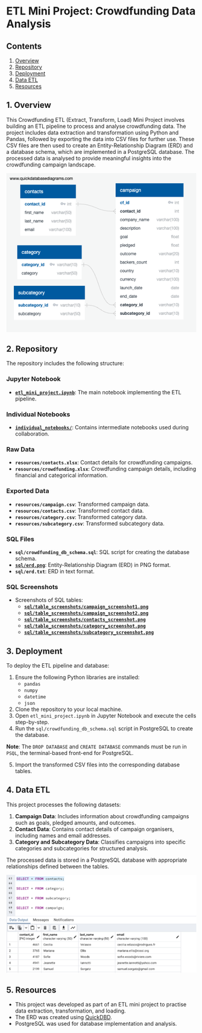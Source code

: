 # ETL Mini Project: Crowdfunding Data Analysis

## Contents
1. [Overview](#1-overview)  
2. [Repository](#2-repository)  
3. [Deployment](#3-deployment)  
4. [Data ETL](#4-data-etl)
5. [Resources](#5-resources)  


## 1. Overview
This Crowdfunding ETL (Extract, Transform, Load) Mini Project involves building an ETL pipeline to process and analyse crowdfunding data. The project includes data extraction and transformation using Python and Pandas, followed by exporting the data into CSV files for further use. These CSV files are then used to create an Entity-Relationship Diagram (ERD) and a database schema, which are implemented in a PostgreSQL database. The processed data is analysed to provide meaningful insights into the crowdfunding campaign landscape.

![ERD](sql/erd.png)

## 2. Repository
The repository includes the following structure:

### Jupyter Notebook
- **[`etl_mini_project.ipynb`](etl_mini_project.ipynb)**: The main notebook implementing the ETL pipeline.

### Individual Notebooks
- **[`individual_notebooks/`](individual_notebooks)**: Contains intermediate notebooks used during collaboration.

### Raw Data
- **`resources/contacts.xlsx`**: Contact details for crowdfunding campaigns.  
- **`resources/crowdfunding.xlsx`**: Crowdfunding campaign details, including financial and categorical information.


### Exported Data
- **`resources/campaign.csv`**: Transformed campaign data.  
- **`resources/contacts.csv`**: Transformed contact data.  
- **`resources/category.csv`**: Transformed category data.  
- **`resources/subcategory.csv`**: Transformed subcategory data.  

### SQL Files
- **`sql/crowdfunding_db_schema.sql`**: SQL script for creating the database schema.  
- **[`sql/erd.png`](sql/erd.png)**: Entity-Relationship Diagram (ERD) in PNG format.  
- **`sql/erd.txt`**: ERD in text format.

### SQL Screenshots
- Screenshots of SQL tables:
    - **[`sql/table_screenshots/campaign_screenshot1.png`](sql/table_screenshots/campaign_screenshot1.png)**  
    - **[`sql/table_screenshots/campaign_screenshot2.png`](sql/table_screenshots/campaign_screenshot2.png)**    
    - **[`sql/table_screenshots/contacts_screenshot.png`](sql/table_screenshots/contacts_screenshot.png)**
    - **[`sql/table_screenshots/category_screenshot.png`](sql/table_screenshots/category_screenshot.png)**
    - **[`sql/table_screenshots/subcategory_screenshot.png`](sql/table_screenshots/subcategory_screenshot.png)**  


## 3. Deployment
To deploy the ETL pipeline and database:

1. Ensure the following Python libraries are installed:
    - `pandas`
    - `numpy`
    - `datetime`
    - `json`
2. Clone the repository to your local machine.
3. Open `etl_mini_project.ipynb` in Jupyter Notebook and execute the cells step-by-step.
4. Run the `sql/crowdfunding_db_schema.sql` script in PostgreSQL to create the database.

**Note**: The `DROP DATABASE` and `CREATE DATABASE` commands must be run in `PSQL`, the terminal-based front-end for PostgreSQL.

5. Import the transformed CSV files into the corresponding database tables.


## 4. Data ETL
This project processes the following datasets:

1. **Campaign Data**: Includes information about crowdfunding campaigns such as goals, pledged amounts, and outcomes.  
2. **Contact Data**: Contains contact details of campaign organisers, including names and email addresses.  
3. **Category and Subcategory Data**: Classifies campaigns into specific categories and subcategories for structured analysis.  

The processed data is stored in a PostgreSQL database with appropriate relationships defined between the tables.

![Query](sql/table_screenshots/contacts_screenshot.png)

## 5. Resources
- This project was developed as part of an ETL mini project to practise data extraction, transformation, and loading.
- The ERD was created using [QuickDBD](http://www.quickdatabasediagrams.com/).
- PostgreSQL was used for database implementation and analysis.

